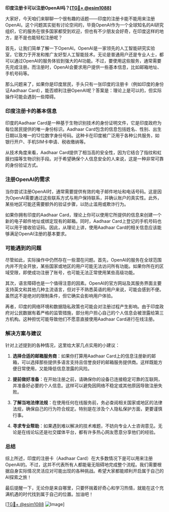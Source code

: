 **印度注册卡可以注册OpenAI吗？[[TG💪+ @esim1088](https://t.me/s/esim1088)]**

大家好，今天咱们来聊聊一个很有趣的话题——印度的注册卡能不能用来注册OpenAI。这个问题其实挺有讨论空间的，毕竟OpenAI作为一个全球知名的AI研究组织，它的服务在很多国家都受到欢迎，但也有不少朋友会好奇，在印度这样的地方，是不是也能轻松注册呢？

首先，让我们简单了解一下OpenAI。OpenAI是一家领先的人工智能研究实验室，它致力于开发和推广友好型人工智能技术。无论是普通用户还是专业人士，都可以通过OpenAI的服务体验到强大的AI功能。不过，要使用这些服务，通常需要先完成注册。而注册时，OpenAI会要求用户提供一些基本信息，比如邮箱地址、手机号码等。

那么问题来了，如果你是印度居民，手头只有一张印度的注册卡（例如印度的身份证Aadhaar Card），能否顺利注册OpenAI呢？答案是：理论上是可以的，但实际操作可能会遇到一些障碍。

### **印度注册卡的基本信息**

印度的Aadhaar Card是一种基于生物识别技术的身份证明文件，它是印度政府为每位居民提供的唯一身份标识。Aadhaar Card包含的信息包括姓名、性别、出生日期以及唯一的12位数字身份号码。这种卡在印度被广泛用于各种公共服务，如银行开户、手机SIM卡申请、税收缴纳等。

从技术角度来看，Aadhaar Card提供了相当高的安全性，因为它结合了指纹和虹膜扫描等生物识别手段。对于希望确保个人信息安全的人来说，这是一种非常可靠的身份验证方式。

### **注册OpenAI的需求**

当你尝试注册OpenAI时，通常需要提供有效的电子邮件地址和电话号码。这是因为OpenAI需要通过这些联系方式与用户保持联系，并确认账户的真实性。此外，某些地区可能还需要额外的验证步骤，以防止滥用或欺诈行为。

如果你拥有印度的Aadhaar Card，理论上你可以使用它所提供的信息来创建一个新的电子邮件地址或绑定现有的邮箱。同时，Aadhaar Card上登记的手机号码也可以用于接收验证码。因此，从理论上讲，使用Aadhaar Card的相关信息应该能够满足OpenAI注册的基本要求。

### **可能遇到的问题**

尽管如此，实际操作中仍然存在一些潜在问题。首先，OpenAI的服务在全球范围内并不完全开放，某些国家或地区的用户可能无法访问所有功能。如果你所在的区域受限，即使成功注册了账号，也可能无法正常使用某些高级功能。

其次，语言障碍也是一个值得注意的因素。OpenAI的官方网站及其服务界面主要支持英文和其他几种主流语言，但对于不熟悉英语的用户来说，可能会感到不便。虽然这不是绝对的限制条件，但它确实会影响用户体验。

再者，印度的网络环境和数据隐私政策也可能会对注册过程产生影响。由于印度政府对公民数据有着严格的监管措施，部分用户担心自己的个人信息会被泄露给第三方机构。这种担忧可能导致他们不愿意直接使用Aadhaar Card进行在线注册。

### **解决方案与建议**

针对上述提到的各种情况，这里给大家几点实用的小建议：

1. **选择合适的邮箱服务商**：如果你打算用Aadhaar Card上的信息注册新的邮箱，可以选择那些提供多语言支持且信誉良好的邮箱服务提供商。这样既能方便日常使用，又能降低信息泄露的风险。

2. **提前做好准备**：在开始注册之前，请确保你的设备已连接稳定可靠的互联网，并准备好必要的个人信息。这样可以避免因网络不稳定或其他原因导致注册失败。

3. **了解当地法律法规**：在使用任何在线服务前，务必查阅相关国家或地区的法律法规，确保自己的行为符合规定。特别是在涉及个人隐私保护方面，更要谨慎行事。

4. **寻求专业帮助**：如果遇到难以解决的技术难题，不妨向专业人士咨询意见。无论是在线论坛还是社交媒体平台，都有许多热心网友愿意分享他们的经验。

### **总结**

综上所述，印度的注册卡（Aadhaar Card）在大多数情况下是可以用来注册OpenAI的。不过，这并不代表所有人都能毫无阻碍地完成整个流程。我们需要根据自身实际情况灵活应对可能出现的各种挑战。希望大家都能顺利开启属于自己的AI探索之旅！

最后提醒一下，无论你是来自哪里，只要怀揣着好奇心和学习热情，就能在这个充满机遇的时代找到属于自己的位置。加油吧！

[[TG💪+ @esim1088](https://t.me/s/esim1088) ![Image](https://i.postimg.cc/4NQfJmqS/Snipaste-2025-05-13-00-14-12.png)]